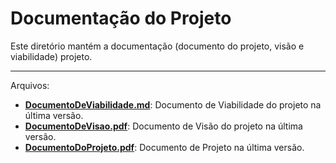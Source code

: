 # Documentação do Projeto

Este diretório mantém a documentação (documento do projeto, visão e viabilidade) projeto. 

---

Arquivos:
* [**DocumentoDeViabilidade.md**](https://github.com/ICEI-PUC-Minas-PPLES-TI/plf-es-2023-1-tcci-0393100-dev-plataformaapoioavaliacoesprojetos/blob/master/Documentacao/DocumentoDeViabilidade.md): Documento de Viabilidade do projeto na última versão.
* [**DocumentoDeVisao.pdf**](https://github.com/ICEI-PUC-Minas-PPLES-TI/plf-es-2023-1-tcci-0393100-dev-plataformaapoioavaliacoesprojetos/blob/master/Documentacao/DocumentoDeVisao.pdf): Documento de Visão do projeto na última versão.
* [**DocumentoDoProjeto.pdf**](https://github.com/ICEI-PUC-Minas-PPLES-TI/plf-es-2023-1-tcci-0393100-dev-plataformaapoioavaliacoesprojetos/blob/master/Documentacao/DocumentoDoProjeto.pdf): Documento de Projeto na última versão.
